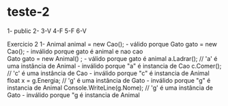 # teste-2
1- public
2-
3-V
4-F
5-F
6-V

Exercicio 2
1- 
Animal animal = new Cao(); - válido porque 
Gato gato = new Cao(); - inválido porque gato é animal e nao cao                                       
Gato gato = new Animal() ; - válido porque gato é animal
a.Ladrar(); // 'a' é uma instância de Animal - inválido porque "a" é instancia de Cao
c.Comer(); // 'c' é uma instância de Cao - inválido porque  "c" é  instancia de Animal
float x = g.Energia; // 'g' é uma instância de Gato - inválido porque "g" é instancia de Animal
Console.WriteLine(g.Nome); // 'g' é uma instância de Gato - inválido porque "g é instancia  de Animal

